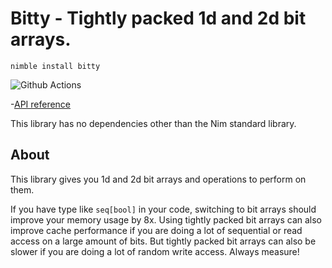 # Bitty - Tightly packed 1d and 2d bit arrays.

`nimble install bitty`

![Github Actions](https://github.com/treeform/bitty/workflows/Github%20Actions/badge.svg)

-[API reference](https://treeform.github.io/bitty)

This library has no dependencies other than the Nim standard library.

## About

This library gives you 1d and 2d bit arrays and operations to perform on them.

If you have type like `seq[bool]` in your code, switching to bit arrays should improve your memory usage by 8x. Using tightly packed bit arrays can also improve cache performance if you are doing a lot of sequential or read access on a large amount of bits. But tightly packed bit arrays can also be slower if you are doing a lot of random write access. Always measure!
